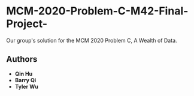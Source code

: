 # MCM-2020-Problem-C-M42-Final-Project-
Our group's solution for the MCM 2020 Problem C, A Wealth of Data.

## Authors
* **Qin Hu**
* **Barry Qi**
* **Tyler Wu**
